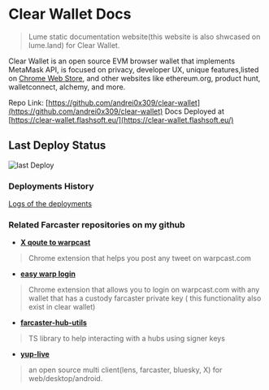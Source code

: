 # Clear Wallet Docs

> Lume static documentation website(this website is also shwcased on lume.land) for Clear Wallet.

Clear Wallet is an open source EVM browser wallet that implements MetaMask API, is focused on privacy, developer UX, unique features,listed on [Chrome Web Store](https://chromewebstore.google.com/detail/clear-evm-wallet-clw/djlahdpfkflehaepgohnnodmaajabdlg), and other websites like ethereum.org, product hunt, walletconnect, alchemy, and more.

Repo Link: [https://github.com/andrei0x309/clear-wallet](https://github.com/andrei0x309/clear-wallet)
Docs Deployed at [https://clear-wallet.flashsoft.eu/](https://clear-wallet.flashsoft.eu/)

## Last Deploy Status

![last Deploy](https://github.com/andrei0x309/docs-clear-wallet/actions/workflows/deploy.yml/badge.svg)

### Deployments History

[Logs of the deployments](./schedule.log)

### Related Farcaster repositories on my github

  - **[X qoute to warpcast](https://github.com/andrei0x309/x-to-warpcast-extension)**
  > Chrome extension that helps you post any tweet on warpcast.com
  - **[easy warp login](https://github.com/andrei0x309/warp-easy-login-browser-extension)**
  > Chrome extension that allows you to login on warpcast.com with any wallet that has a custody farcaster private key ( this functionality also exist in clear wallet)
  - **[farcaster-hub-utils](https://github.com/andrei0x309/farcaster-hub-utils)**
  > TS library to help interacting with a hubs using signer keys
  - **[yup-live](https://github.com/andrei0x309/yup-live)** 
  > an open source multi client(lens, farcaster, bluesky, X) for web/desktop/android.